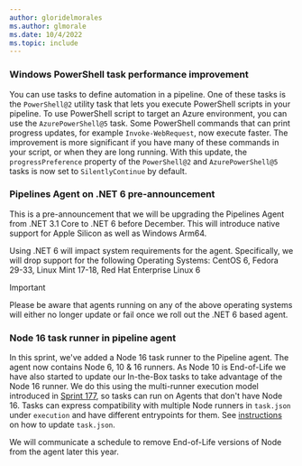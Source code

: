 ```yaml
---
author: gloridelmorales
ms.author: glmorale
ms.date: 10/4/2022
ms.topic: include
---
```


### Windows PowerShell task performance improvement

You can use tasks to define automation in a pipeline. One of these tasks is the `PowerShell@2` utility task that lets you execute PowerShell scripts in your pipeline. To use PowerShell script to target an Azure environment, you can use the `AzurePowerShell@5` task. Some PowerShell commands that can print progress updates, for example `Invoke-WebRequest`, now execute faster. The improvement is more significant if you have many of these commands in your script, or when they are long running. With this update, the `progressPreference` property of the `PowerShell@2` and `AzurePowerShell@5` tasks is now set to `SilentlyContinue` by default.

### Pipelines Agent on .NET 6 pre-announcement
This is a pre-announcement that we will be upgrading the Pipelines Agent from .NET 3.1 Core to .NET 6 before December. This will introduce native support for Apple Silicon as well as Windows Arm64.

Using .NET 6 will impact system requirements for the agent. Specifically, we will drop support for the following Operating Systems: CentOS 6, Fedora 29-33, Linux Mint 17-18, Red Hat Enterprise Linux 6

> [!IMPORTANT]
>Please be aware that agents running on any of the above operating systems will either no longer update or fail once we roll out the .NET 6 based agent.

### Node 16 task runner in pipeline agent

In this sprint, we've added a Node 16 task runner to the Pipeline agent. The agent now contains Node 6, 10 & 16 runners. As Node 10 is End-of-Life we have also started to update our In-the-Box tasks to take advantage of the Node 16 runner. We do this using the multi-runner execution model introduced in [Sprint 177](/azure/devops/release-notes/2020/pipelines/sprint-177-update), so tasks can run on Agents that don't have Node 16. Tasks can express compatibility with multiple Node runners in `task.json` under `execution` and have different entrypoints for them. See [instructions](https://github.com/microsoft/azure-pipelines-tasks/blob/master/docs/migrateNode16.md) on how to update `task.json`.

We will communicate a schedule to remove End-of-Life versions of Node from the agent later this year.